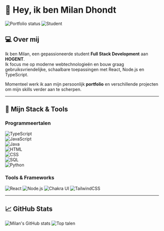 # 👋 Hey, ik ben Milan Dhondt

![Portfolio status](https://img.shields.io/badge/Portfolio-Under%20Construction-yellow)
![Student](https://img.shields.io/badge/Student-Full%20Stack%20Development-blue)

## 💻 Over mij

Ik ben Milan, een gepassioneerde student **Full Stack Development** aan **HOGENT**.  
Ik focus me op moderne webtechnologieën en bouw graag gebruiksvriendelijke, schaalbare toepassingen met React, Node.js en TypeScript.

Momenteel werk ik aan mijn persoonlijk **portfolio** en verschillende projecten om mijn skills verder aan te scherpen.

---

## 🚀 Mijn Stack & Tools

### Programmeertalen  
![TypeScript](https://img.shields.io/badge/TypeScript-007ACC?logo=typescript&logoColor=white)  
![JavaScript](https://img.shields.io/badge/JavaScript-F7DF1E?logo=javascript&logoColor=black)  
![Java](https://img.shields.io/badge/Java-007396?logo=java&logoColor=white)  
![HTML](https://img.shields.io/badge/HTML5-E34F26?logo=html5&logoColor=white)  
![CSS](https://img.shields.io/badge/CSS3-1572B6?logo=css3&logoColor=white)  
![SQL](https://img.shields.io/badge/SQL-4479A1?logo=postgresql&logoColor=white)  
![Python](https://img.shields.io/badge/Python-3776AB?logo=python&logoColor=white)


### Tools & Frameworks
![React](https://img.shields.io/badge/React-61DAFB?logo=react&logoColor=white)
![Node.js](https://img.shields.io/badge/Node.js-339933?logo=node.js&logoColor=white)
![Chakra UI](https://img.shields.io/badge/Chakra%20UI-319795?logo=chakraui&logoColor=white)
![TailwindCSS](https://img.shields.io/badge/TailwindCSS-06B6D4?logo=tailwindcss&logoColor=white)

---

## 📈 GitHub Stats

![Milan's GitHub stats](https://github-readme-stats.vercel.app/api?username=milandhondt&show_icons=true&theme=radical)
![Top talen](https://github-readme-stats.vercel.app/api/top-langs/?username=milandhondt&layout=compact&theme=radical)
